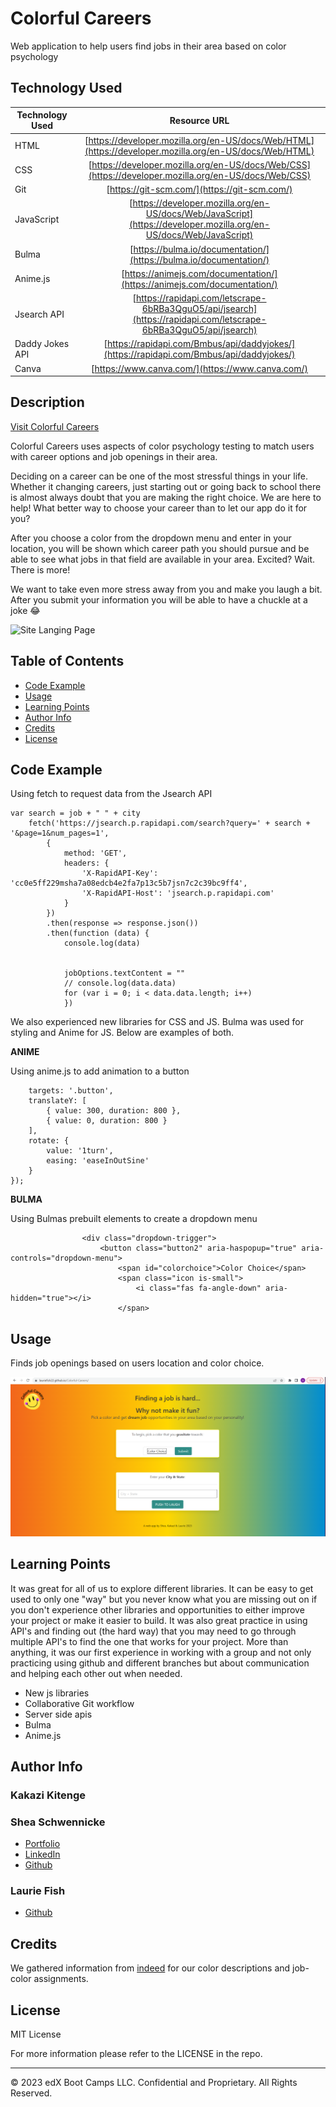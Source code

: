 # Colorful Careers
Web application to help users find jobs in their area based on color psychology  

## Technology Used 

| Technology Used         | Resource URL           | 
| ------------- |:-------------:| 
| HTML    | [https://developer.mozilla.org/en-US/docs/Web/HTML](https://developer.mozilla.org/en-US/docs/Web/HTML) | 
| CSS     | [https://developer.mozilla.org/en-US/docs/Web/CSS](https://developer.mozilla.org/en-US/docs/Web/CSS)      |   
| Git | [https://git-scm.com/](https://git-scm.com/)     |    
| JavaScript | [https://developer.mozilla.org/en-US/docs/Web/JavaScript](https://developer.mozilla.org/en-US/docs/Web/JavaScript)     |  
| Bulma | [https://bulma.io/documentation/](https://bulma.io/documentation/)     |  
| Anime.js | [https://animejs.com/documentation/](https://animejs.com/documentation/)     |  
| Jsearch API | [https://rapidapi.com/letscrape-6bRBa3QguO5/api/jsearch](https://rapidapi.com/letscrape-6bRBa3QguO5/api/jsearch)     |  
| Daddy Jokes API | [https://rapidapi.com/Bmbus/api/daddyjokes/](https://rapidapi.com/Bmbus/api/daddyjokes/)     | 
| Canva | [https://www.canva.com/](https://www.canva.com/)     |  

## Description 

[Visit Colorful Careers](https://lauriefish22.github.io/Colorful-Careers/)

Colorful Careers uses aspects of color psychology testing to match users with career options and job openings in their area.

Deciding on a career can be one of the most stressful things in your life.   Whether it changing careers, just starting out or going back to school there is almost always doubt that you are making the right choice.  We are here to help!  What better way to choose your career than to let our app do it for you? 

After you choose a color from the dropdown menu and enter in your location, you will be shown which career path you should pursue and be able to see what jobs in that field are available in your area.  Excited?  Wait. There is more!  

We want to take even more stress away from you and make you laugh a bit.  After you submit your information you will be able to have a chuckle at a joke 😂


![Site Langing Page](./assets/colorful-readme.gif)


## Table of Contents 

* [Code Example](#code-example)
* [Usage](#usage)
* [Learning Points](#learning-points)
* [Author Info](#author-info)
* [Credits](#credits)
* [License](#license)


## Code Example

Using fetch to request data from the Jsearch API 

```JS
var search = job + " " + city
    fetch('https://jsearch.p.rapidapi.com/search?query=' + search + '&page=1&num_pages=1',
        {
            method: 'GET',
            headers: {
                'X-RapidAPI-Key': 'cc0e5ff229msha7a08edcb4e2fa7p13c5b7jsn7c2c39bc9ff4',
                'X-RapidAPI-Host': 'jsearch.p.rapidapi.com'
            }
        })
        .then(response => response.json())
        .then(function (data) {
            console.log(data)


            jobOptions.textContent = ""
            // console.log(data.data)
            for (var i = 0; i < data.data.length; i++)
            })
```
We also experienced new libraries for CSS and JS.  Bulma was used for styling and Anime for JS.  Below are examples of both.


**ANIME**

Using anime.js to add animation to a button
```anime({
    targets: '.button',
    translateY: [
        { value: 300, duration: 800 },
        { value: 0, duration: 800 }
    ],
    rotate: {
        value: '1turn',
        easing: 'easeInOutSine'
    }
});
```
**BULMA**

Using Bulmas prebuilt elements to create a dropdown menu
```<div class="dropdown is-hoverable">
                <div class="dropdown-trigger">
                    <button class="button2" aria-haspopup="true" aria-controls="dropdown-menu">
                        <span id="colorchoice">Color Choice</span>
                        <span class="icon is-small">
                            <i class="fas fa-angle-down" aria-hidden="true"></i>
                        </span>
```

## Usage 

Finds job openings based on users location and color choice.  


![Landing Page Screen shot](./assets/Screenshot%202023-04-13%20182927.png)


## Learning Points 

It was great for all of us to explore different libraries.  It can be easy to get used to only one "way" but you never know what you are missing out on if you don't experience other libraries and opportunities to either improve your project or make it easier to build.  It was also great practice in using API's and finding out (the hard way) that you may need to go through multiple API's to find the one that works for your project.  More than anything, it was our first experience in working with a group and not only practicing using github and different branches but about communication and helping each other out when needed. 

* New js libraries
* Collaborative Git workflow
* Server side apis
* Bulma 
* Anime.js 



## Author Info


###  Kakazi Kitenge



###  Shea Schwennicke


* [Portfolio](https://sheaschwenn.github.io/Portfolio/)
* [LinkedIn](https://www.linkedin.com/in/shea-schwennicke-76a378210/)
* [Github](https://github.com/sheaschwenn)

###  Laurie Fish


* [Github](https://github.com/lauriefish22)



## Credits

We gathered information from [indeed](https://www.indeed.com/career-advice/finding-a-job/color-psychology-test) for our color descriptions and job-color assignments. 


## License
MIT License

For more information please refer to the LICENSE in the repo.

---

© 2023 edX Boot Camps LLC. Confidential and Proprietary. All Rights Reserved.